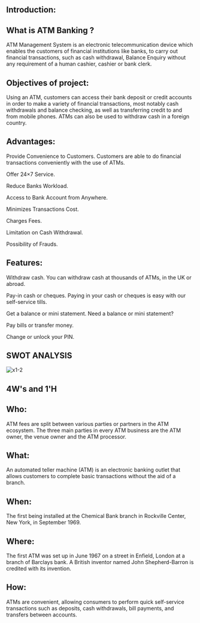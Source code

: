 ## Introduction:
## What is ATM Banking ?

ATM Management System is an electronic telecommunication device which enables the customers of financial institutions like banks, to carry out financial transactions, such as cash withdrawal, Balance Enquiry without any requirement of a human cashier, cashier or bank clerk.


## Objectives of project:


Using an ATM, customers can access their bank deposit or credit accounts in order to make a variety of financial transactions, most notably cash withdrawals and balance checking, as well as transferring credit to and from mobile phones. ATMs can also be used to withdraw cash in a foreign country.


## Advantages:

Provide Convenience to Customers. Customers are able to do financial transactions conveniently with the use of ATMs.

Offer 24×7 Service.

Reduce Banks Workload. 

Access to Bank Account from Anywhere.

Minimizes Transactions Cost.

Charges Fees. 

Limitation on Cash Withdrawal. 

Possibility of Frauds.
 
 
 ## Features:

Withdraw cash. You can withdraw cash at thousands of ATMs, in the UK or abroad.

Pay-in cash or cheques. Paying in your cash or cheques is easy with our self-service tills.

Get a balance or mini statement. Need a balance or mini statement? 

Pay bills or transfer money. 

Change or unlock your PIN.


## SWOT ANALYSIS

![x1-2](https://user-images.githubusercontent.com/66767118/125195114-e240a000-e271-11eb-9085-02d9be3f6043.jpg)


## 4W's and 1'H

## Who: 
ATM fees are split between various parties or partners in the ATM ecosystem. The three main parties in every ATM business are the ATM owner, the venue owner and the ATM processor.
## What:
An automated teller machine (ATM) is an electronic banking outlet that allows customers to complete basic transactions without the aid of a branch.
## When: 
The first being installed at the Chemical Bank branch in Rockville Center, New York, in September 1969.
## Where: 
The first ATM was set up in June 1967 on a street in Enfield, London at a branch of Barclays bank. A British inventor named John Shepherd-Barron is credited with its invention.
## How: 
ATMs are convenient, allowing consumers to perform quick self-service transactions such as deposits, cash withdrawals, bill payments, and transfers between accounts. 




